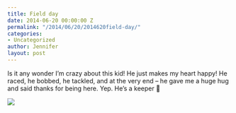 ```yaml
---
title: Field day
date: 2014-06-20 00:00:00 Z
permalink: "/2014/06/20/2014620field-day/"
categories:
- Uncategorized
author: Jennifer
layout: post
---
```


Is it any wonder I&#8217;m crazy about this kid! He just makes my heart happy! He raced, he bobbed, he tackled, and at the very end &#8211; he gave me a huge hug and said thanks for being here. Yep. He&#8217;s a keeper 🙂

![](http://static1.squarespace.com/static/50db6bb3e4b015296cd43789/50dfa5b1e4b0dc6320e0b5ea/53a46f60e4b0707e79b76d92/1403285357263/iphone-20140620132524-0.jpg)
